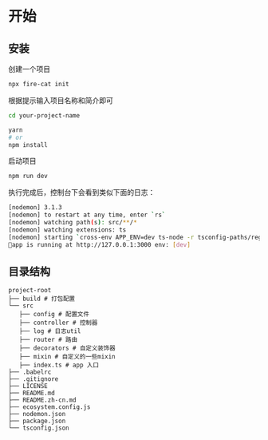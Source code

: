# 开始

## 安装

创建一个项目

```bash
npx fire-cat init
```
根据提示输入项目名称和简介即可

```bash
cd your-project-name

yarn
# or
npm install
```

启动项目
```bash
npm run dev
```

执行完成后，控制台下会看到类似下面的日志：
```bash
[nodemon] 3.1.3
[nodemon] to restart at any time, enter `rs`
[nodemon] watching path(s): src/**/*
[nodemon] watching extensions: ts
[nodemon] starting `cross-env APP_ENV=dev ts-node -r tsconfig-paths/register src/index.ts`
🐳️app is running at http://127.0.0.1:3000 env: [dev]
```

## 目录结构
```
project-root
├── build # 打包配置
└── src
   ├── config # 配置文件
   ├── controller # 控制器
   ├── log # 日志util
   ├── router # 路由
   ├── decorators # 自定义装饰器
   ├── mixin # 自定义的一些mixin
   ├── index.ts # app 入口
├── .babelrc
├── .gitignore
├── LICENSE
├── README.md
├── README.zh-cn.md
├── ecosystem.config.js
├── nodemon.json
├── package.json
└── tsconfig.json
```

